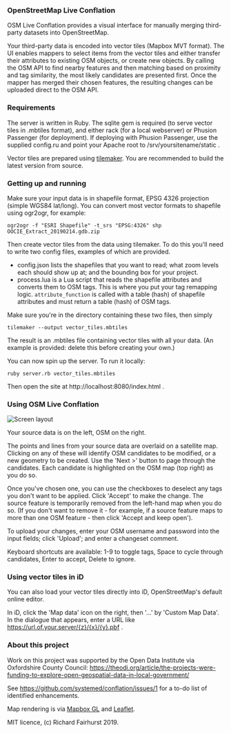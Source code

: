 ### OpenStreetMap Live Conflation

OSM Live Conflation provides a visual interface for manually merging third-party datasets into OpenStreetMap.

Your third-party data is encoded into vector tiles (Mapbox MVT format). The UI enables mappers to select items from the vector tiles and either transfer their attributes to existing OSM objects, or create new objects. By calling the OSM API to find nearby features and then matching based on proximity and tag similarity, the most likely candidates are presented first. Once the mapper has merged their chosen features, the resulting changes can be uploaded direct to the OSM API.

### Requirements

The server is written in Ruby. The sqlite gem is required (to serve vector tiles in .mbtiles format), and either rack (for a local webserver) or Phusion Passenger (for deployment). If deploying with Phusion Passenger, use the supplied config.ru and point your Apache root to /srv/yoursitename/static .

Vector tiles are prepared using [tilemaker](https://github.com/systemed/tilemaker). You are recommended to build the latest version from source.

### Getting up and running

Make sure your input data is in shapefile format, EPSG 4326 projection (simple WGS84 lat/long). You can convert most vector formats to shapefile using ogr2ogr, for example:

	ogr2ogr -f "ESRI Shapefile" -t_srs "EPSG:4326" shp OOCIE_Extract_20190214.gdb.zip

Then create vector tiles from the data using tilemaker. To do this you'll need to write two config files, examples of which are provided.

* config.json lists the shapefiles that you want to read; what zoom levels each should show up at; and the bounding box for your project.
* process.lua is a Lua script that reads the shapefile attributes and converts them to OSM tags. This is where you put your tag remapping logic. `attribute_function` is called with a table (hash) of shapefile attributes and must return a table (hash) of OSM tags.

Make sure you're in the directory containing these two files, then simply

    tilemaker --output vector_tiles.mbtiles
	
The result is an .mbtiles file containing vector tiles with all your data. (An example is provided: delete this before creating your own.)

You can now spin up the server. To run it locally:

    ruby server.rb vector_tiles.mbtiles
	
Then open the site at http://localhost:8080/index.html .

### Using OSM Live Conflation

![Screen layout](https://www.systemed.net/osm/conflation_screenshot.jpg "OSM Live Conflation")

Your source data is on the left, OSM on the right.

The points and lines from your source data are overlaid on a satellite map. Clicking on any of these will identify OSM candidates to be modified, or a new geometry to be created. Use the 'Next >' button to page through the candidates. Each candidate is highlighted on the OSM map (top right) as you do so.

Once you've chosen one, you can use the checkboxes to deselect any tags you don't want to be applied. Click 'Accept' to make the change. The source feature is temporarily removed from the left-hand map when you do so. (If you don't want to remove it - for example, if a source feature maps to more than one OSM feature - then click 'Accept and keep open').

To upload your changes, enter your OSM username and password into the input fields; click 'Upload'; and enter a changeset comment.

Keyboard shortcuts are available: 1-9 to toggle tags, Space to cycle through candidates, Enter to accept, Delete to ignore.

### Using vector tiles in iD

You can also load your vector tiles directly into iD, OpenStreetMap's default online editor.

In iD, click the 'Map data' icon on the right, then '...' by 'Custom Map Data'. In the dialogue that appears, enter a URL like https://url.of.your.server/{z}/{x}/{y}.pbf .

### About this project

Work on this project was supported by the Open Data Institute via Oxfordshire County Council: https://theodi.org/article/the-projects-were-funding-to-explore-open-geospatial-data-in-local-government/

See https://github.com/systemed/conflation/issues/1 for a to-do list of identified enhancements.

Map rendering is via [Mapbox GL](https://github.com/mapbox/mapbox-gl-js) and [Leaflet](https://leafletjs.com).

MIT licence, (c) Richard Fairhurst 2019.
